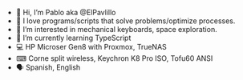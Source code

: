 - 👋 Hi, I’m Pablo aka @ElPavlillo
- 🖤 I love programs/scripts that solve problems/optimize processes.
- 👀 I’m interested in mechanical keyboards, space exploration.
- 🌱 I’m currently learning TypeScript
- 💻 HP Microser Gen8 with Proxmox, TrueNAS
- ⌨ Corne split wireless, Keychron K8 Pro ISO, Tofu60 ANSI
- 🗣 Spanish, English

<!---
ElPavlillo/ElPavlillo is a ✨ special ✨ repository because its `README.md` (this file) appears on your GitHub profile.
You can click the Preview link to take a look at your changes.
--->
